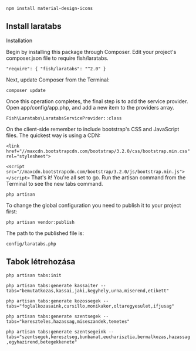 ` npm install material-design-icons `
## Install laratabs

Installation

Begin by installing this package through Composer. Edit your project's composer.json file to require fish/laratabs.

`
"require": {
	"fish/laratabs": "^2.0"
}
`

Next, update Composer from the Terminal:

` composer update `


Once this operation completes, the final step is to add the service provider. Open app/config/app.php, and add a new item to the providers array.

` Fish\Laratabs\LaratabsServiceProvider::class `

On the client-side remember to include bootstrap's CSS and JavaScript files. The quickest way is using a CDN:

` <link href="//maxcdn.bootstrapcdn.com/bootstrap/3.2.0/css/bootstrap.min.css" rel="stylesheet"> `

` <script src="//maxcdn.bootstrapcdn.com/bootstrap/3.2.0/js/bootstrap.min.js"></script> `
That's it! You're all set to go. Run the artisan command from the Terminal to see the new tabs command.

` php artisan `

To change the global configuration you need to publish it to your project first:

` php artisan vendor:publish `

The path to the published file is:

` config/laratabs.php `

## Tabok létrehozása

` php artisan tabs:init ` 

` php artisan tabs:generate kassaiter --tabs="bemutatkozas,kassai,jaki,kegyhely,urna,miserend,etikett" `

` php artisan tabs:generate kozossegek --tabs="foglalkozasaink,cursillo,monikakor,oltaregyesulet,ifjusag" `

` php artisan tabs:generate szentsegek --tabs="kereszteles,hazassag,miseszandek,temetes" `

` php artisan tabs:generate szentsegeink --tabs="szentsegek,keresztseg,bunbanat,eucharisztia,bermalkozas,hazassag,egyhazirend,betegekkenete" `
